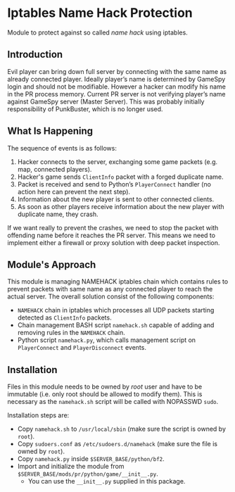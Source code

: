 # Iptables Name Hack Protection

Module to protect against so called *name hack* using iptables.

## Introduction

Evil player can bring down full server by connecting with the same name as already connected player. Ideally player’s name is determined by GameSpy login and should not be modifiable. However a hacker can modify his name in the PR process memory.
Current PR server is not verifying player’s name against GameSpy server (Master Server). This was probably initially responsibility of PunkBuster, which is no longer used.

## What Is Happening

The sequence of events is as follows:

1. Hacker connects to the server, exchanging some game packets (e.g. map, connected players).
2. Hacker's game sends `ClientInfo` packet with a forged duplicate name.
3. Packet is received and send to Python’s `PlayerConnect` handler (no action here can prevent the next step).
4. Information about the new player is sent to other connected clients.
5. As soon as other players receive information about the new player with duplicate name, they crash.

If we want really to prevent the crashes, we need to stop the packet with offending name before it reaches the PR server. This means we need to implement either a firewall or proxy solution with deep packet inspection.

## Module's Approach

This module is managing NAMEHACK iptables chain which contains rules to prevent packets with same name as any connected player to reach the actual server. The overall solution consist of the following components:

* `NAMEHACK` chain in iptables which processes all UDP packets starting detected as `ClientInfo` packets.
* Chain management BASH script `namehack.sh` capable of adding and removing rules in the `NAMEHACK` chain.
* Python script `namehack.py`, which calls management script on `PlayerConnect` and `PlayerDisconnect` events.

## Installation

Files in this module needs to be owned by *root* user and have to be immutable (i.e. only root should be allowed to modify them). This is necessary as the `namehack.sh` script will be called with NOPASSWD `sudo`.

Installation steps are:

* Copy `namehack.sh` to `/usr/local/sbin` (make sure the script is owned by `root`).
* Copy `sudoers.conf` as `/etc/sudoers.d/namehack` (make sure the file is owned by `root`).
* Copy `namehack.py` inside `$SERVER_BASE/python/bf2`.
* Import and initialize the module from `$SERVER_BASE/mods/pr/python/game/__init__.py`.
   * You can use the `__init__.py` supplied in this package.
